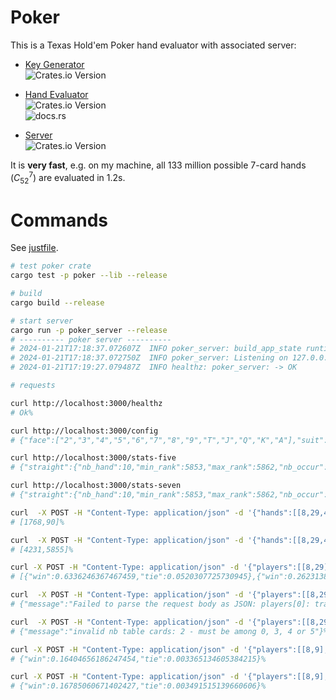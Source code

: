 
# Poker

This is a Texas Hold'em Poker hand evaluator with associated server:

+ [Key Generator](./poker_keygen/)  
    ![Crates.io Version](https://img.shields.io/crates/v/poker_keygen?link=https%3A%2F%2Fcrates.io%2Fcrates%2Fpoker_keygen)

+ [Hand Evaluator](./poker_eval/)  
    ![Crates.io Version](https://img.shields.io/crates/v/poker_eval?link=https%3A%2F%2Fcrates.io%2Fcrates%2Fpoker_eval)  
    ![docs.rs](https://img.shields.io/docsrs/poker_eval?label=docs.rs&link=https%3A%2F%2Fcrates.io%2Fcrates%2Fpoker_eval)
  
+ [Server](./poker_server/)  
    ![Crates.io Version](https://img.shields.io/crates/v/poker_server?link=https%3A%2F%2Fcrates.io%2Fcrates%2Fpoker_server)

It is **very fast**, e.g. on my machine, all 133 million possible 7-card hands ($C^{7}_{52}$) are evaluated in 1.2s.

# Commands

See [justfile](./justfile).

```sh
# test poker crate
cargo test -p poker --lib --release

# build
cargo build --release

# start server
cargo run -p poker_server --release
# ---------- poker server ----------
# 2024-01-21T17:18:37.072607Z  INFO poker_server: build_app_state runtime = 1.216176641s s
# 2024-01-21T17:18:37.072750Z  INFO poker_server: Listening on 127.0.0.1:3000
# 2024-01-21T17:19:27.079487Z  INFO healthz: poker_server: -> OK

# requests

curl http://localhost:3000/healthz
# Ok%

curl http://localhost:3000/config
# {"face":["2","3","4","5","6","7","8","9","T","J","Q","K","A"],"suit":["C","D","H","S"],"card_no":{"2C":0,"QS":43,"5S":15,"9C":28,"8D":25,"5D":13,"JD":37,"QC":40,"2D":1,"7C":20,"TC":32,"6C":16,"9D":29,"3C":4,"5H":14,"4D":9,"7S":23,"8C":24,"QD":41,"KC":44,"KH":46,"6H":18,"3S":7,"QH":42,"4S":11,"TS":35,"KD":45,"AD":49,"AH":50,"TH":34,"2H":2,"7D":21,"6D":17,"9H":30,"AS":51,"TD":33,"5C":12,"8S":27,"9S":31,"4H":10,"7H":22,"3H":6,"JC":36,"JS":39,"6S":19,"AC":48,"JH":38,"8H":26,"4C":8,"2S":3,"KS":47,"3D":5},"card_sy":{"18":"6H","50":"AH","13":"5D","1":"2D","36":"JC","15":"5S","23":"7S","35":"TS","24":"8C","17":"6D","32":"TC","38":"JH","30":"9H","26":"8H","37":"JD","10":"4H","29":"9D","28":"9C","12":"5C","46":"KH","5":"3D","2":"2H","43":"QS","19":"6S","21":"7D","22":"7H","27":"8S","42":"QH","47":"KS","0":"2C","8":"4C","14":"5H","16":"6C","33":"TD","34":"TH","3":"2S","4":"3C","39":"JS","41":"QD","44":"KC","11":"4S","25":"8D","7":"3S","40":"QC","6":"3H","9":"4D","31":"9S","45":"KD","48":"AC","20":"7C","49":"AD","51":"AS"}}%

curl http://localhost:3000/stats-five
# {"straight":{"nb_hand":10,"min_rank":5853,"max_rank":5862,"nb_occur":10200},"full-house":{"nb_hand":156,"min_rank":7140,"max_rank":7295,"nb_occur":3744},"high-card":{"nb_hand":1277,"min_rank":0,"max_rank":1276,"nb_occur":1302540},"four-of-a-kind":{"nb_hand":156,"min_rank":7296,"max_rank":7451,"nb_occur":624},"flush":{"nb_hand":1277,"min_rank":5863,"max_rank":7139,"nb_occur":5108},"straight-flush":{"nb_hand":10,"min_rank":7452,"max_rank":7461,"nb_occur":40},"one-pair":{"nb_hand":2860,"min_rank":1277,"max_rank":4136,"nb_occur":1098240},"three-of-a-kind":{"nb_hand":858,"min_rank":4995,"max_rank":5852,"nb_occur":54912},"two-pairs":{"nb_hand":858,"min_rank":4137,"max_rank":4994,"nb_occur":123552}}%

curl http://localhost:3000/stats-seven
# {"straight":{"nb_hand":10,"min_rank":5853,"max_rank":5862,"nb_occur":6180020},"full-house":{"nb_hand":156,"min_rank":7140,"max_rank":7295,"nb_occur":3473184},"two-pairs":{"nb_hand":763,"min_rank":4140,"max_rank":4994,"nb_occur":31433400},"four-of-a-kind":{"nb_hand":156,"min_rank":7296,"max_rank":7451,"nb_occur":224848},"straight-flush":{"nb_hand":10,"min_rank":7452,"max_rank":7461,"nb_occur":41584},"high-card":{"nb_hand":407,"min_rank":48,"max_rank":1276,"nb_occur":23294460},"flush":{"nb_hand":1277,"min_rank":5863,"max_rank":7139,"nb_occur":4047644},"three-of-a-kind":{"nb_hand":575,"min_rank":5003,"max_rank":5852,"nb_occur":6461620},"one-pair":{"nb_hand":1470,"min_rank":1295,"max_rank":4136,"nb_occur":58627800}}%

curl  -X POST -H "Content-Type: application/json" -d '{"hands":[[8,29,4,11,32],[9,30,5,12,33]]}' http://localhost:3000/rank-five
# [1768,90]%

curl  -X POST -H "Content-Type: application/json" -d '{"hands":[[8,29,4,11,32,18,19],[9,30,5,12,33,19,20]]}' http://localhost:3000/rank-seven
# [4231,5855]%

curl -X POST -H "Content-Type: application/json" -d '{"players":[[8,29], [4,11]],"table":[]}' http://localhost:3000/calc-det
# [{"win":0.6336246367467459,"tie":0.0520307725730945},{"win":0.2623138181070651,"tie":0.0520307725730945}]%

curl  -X POST -H "Content-Type: application/json" -d '{"players":[[8,29,18], [4,11]],"table":[20,21]}' http://localhost:3000/calc-det
# {"message":"Failed to parse the request body as JSON: players[0]: trailing characters at line 1 column 19"}%

curl  -X POST -H "Content-Type: application/json" -d '{"players":[[8,29], [4,11]],"table":[20,21]}' http://localhost:3000/calc-det
# {"message":"invalid nb table cards: 2 - must be among 0, 3, 4 or 5"}%

curl -X POST -H "Content-Type: application/json" -d '{"players":[[8,9],[11],[]],"table":[15,47,23,33],"nb_game":100000}' http://localhost:3000/calc-mc
# {"win":0.16404656186247454,"tie":0.003365134605384215}%

curl -X POST -H "Content-Type: application/json" -d '{"players":[[8,9],[11],[]],"table":[15,47,23,33],"nb_game":100000000}' http://localhost:3000/calc-mc
# {"win":0.16785060671402427,"tie":0.003491515139660606}%

```
